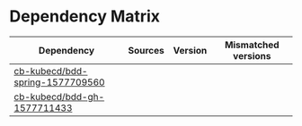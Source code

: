 # Dependency Matrix

Dependency | Sources | Version | Mismatched versions
---------- | ------- | ------- | -------------------
[cb-kubecd/bdd-spring-1577709560](https://github.com/cb-kubecd/bdd-spring-1577709560.git) |  | []() | 
[cb-kubecd/bdd-gh-1577711433](https://github.com/cb-kubecd/bdd-gh-1577711433.git) |  | []() | 
